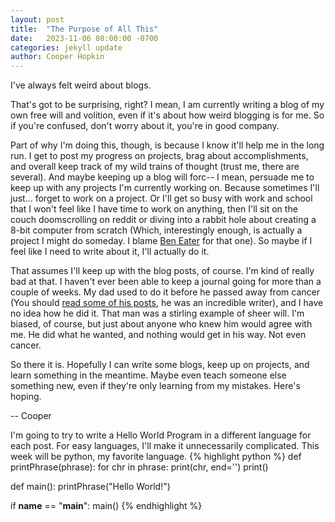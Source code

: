 ```yaml
---
layout: post
title:  "The Purpose of All This"
date:   2023-11-06 08:00:00 -0700
categories: jekyll update
author: Cooper Hopkin
---
```


I've always felt weird about blogs.

That's got to be surprising, right? I mean, I am currently writing a blog of my own free will and volition, even if it's about how weird blogging is for me. So if you're confused, don't worry about it, you're in good company. 

Part of why I'm doing this, though, is because I know it'll help me in the long run. I get to post my progress on projects, brag about accomplishments, and overall keep track of my wild trains of thought (trust me, there are several). And maybe keeping up a blog will forc-- I mean, persuade me to keep up with any projects I'm currently working on. Because sometimes I'll just... forget to work on a project. Or I'll get so busy with work and school that I won't feel like I have time to work on anything, then I'll sit on the couch doomscrolling on reddit or diving into a rabbit hole about creating a 8-bit computer from scratch (Which, interestingly enough, is actually a project I might do someday. I blame [Ben Eater][ben-eater] for that one). So maybe if I feel like I need to write about it, I'll actually do it.

That assumes I'll keep up with the blog posts, of course. I'm kind of really bad at that. I haven't ever been able to keep a journal going for more than a couple of weeks. My dad used to do it before he passed away from cancer (You should [read some of his posts][ben-blog], he was an incredible writer), and I have no idea how he did it. That man was a stirling example of sheer will. I'm biased, of course, but just about anyone who knew him would agree with me. He did what he wanted, and nothing would get in his way. Not even cancer.

So there it is. Hopefully I can write some blogs, keep up on projects, and learn something in the meantime. Maybe even teach someone else something new, even if they're only learning from my mistakes. Here's hoping.

-- Cooper 

I'm going to try to write a Hello World Program in a different language for each post. For easy languages, I'll make it unnecessarily complicated. This week will be python, my favorite language.
{% highlight python %}
def printPhrase(phrase):
    for chr in phrase:
        print(chr, end='')
    print()

def main():
    printPhrase("Hello World!")

if __name__ == "__main__":
    main()
{% endhighlight %}




[ben-eater]: https://www.youtube.com/beneater
[ben-blog]: https://benfightstodd.blogspot.com/
